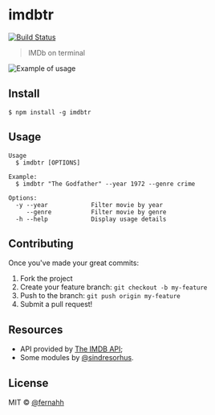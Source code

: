 # imdbtr

[![Build Status](https://api.travis-ci.org/fernahh/imdbtr.svg?branch=master)](https://travis-ci.org/fernahh/imdbtr)

> IMDb on terminal

![Example of usage](http://rawgit.com/fernahh/imdbtr/master/example.gif)

## Install

```
$ npm install -g imdbtr
```

## Usage

```
Usage
  $ imdbtr [OPTIONS]

Example:
  $ imdbtr "The Godfather" --year 1972 --genre crime

Options:
  -y --year            Filter movie by year
     --genre           Filter movie by genre
  -h --help            Display usage details
```

## Contributing

Once you've made your great commits:

1. Fork the project
2. Create your feature branch: `git checkout -b my-feature`
3. Push to the branch: `git push origin my-feature`
4. Submit a pull request!

## Resources

- API provided by [The IMDB API](http://www.theimdbapi.org/);
- Some modules by [@sindresorhus](https://github.com/sindresorhus).

## License

MIT © [@fernahh](http://fernahh.com.br)
